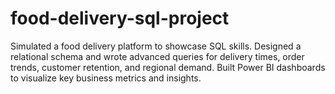 # food-delivery-sql-project
Simulated a food delivery platform to showcase SQL skills. Designed a relational schema and wrote advanced queries for delivery times, order trends, customer retention, and regional demand. Built Power BI dashboards to visualize key business metrics and insights.
